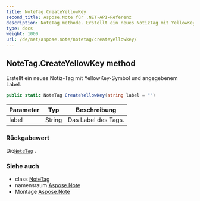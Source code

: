 ```yaml
---
title: NoteTag.CreateYellowKey
second_title: Aspose.Note für .NET-API-Referenz
description: NoteTag methode. Erstellt ein neues NotizTag mit YellowKeySymbol und angegebenem Label.
type: docs
weight: 1000
url: /de/net/aspose.note/notetag/createyellowkey/
---
```

## NoteTag.CreateYellowKey method

Erstellt ein neues Notiz-Tag mit YellowKey-Symbol und angegebenem Label.

```csharp
public static NoteTag CreateYellowKey(string label = "")
```

| Parameter | Typ | Beschreibung |
| --- | --- | --- |
| label | String | Das Label des Tags. |

### Rückgabewert

Die[`NoteTag`](../) .

### Siehe auch

* class [NoteTag](../)
* namensraum [Aspose.Note](../../notetag/)
* Montage [Aspose.Note](../../../)


